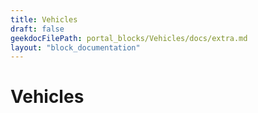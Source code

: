 ```yaml
---
title: Vehicles
draft: false
geekdocFilePath: portal_blocks/Vehicles/docs/extra.md
layout: "block_documentation"
---
```

# Vehicles